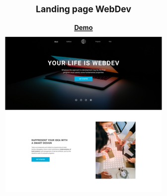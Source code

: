 <h1 align="center">Landing page WebDev</h1>
<h2 align="center"><a href="/">Demo</a></h2>
<img src="./webdev.jpg">
